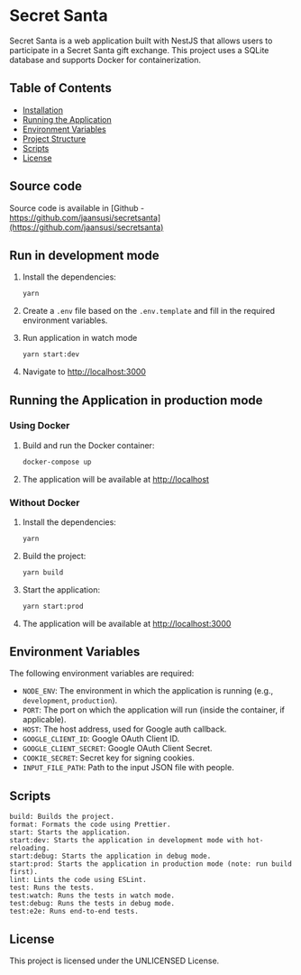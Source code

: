# Secret Santa

Secret Santa is a web application built with NestJS that allows users to participate in a Secret Santa gift exchange.
This project uses a SQLite database and supports Docker for containerization.

## Table of Contents

- [Installation](#installation)
- [Running the Application](#running-the-application)
- [Environment Variables](#environment-variables)
- [Project Structure](#project-structure)
- [Scripts](#scripts)
- [License](#license)

## Source code

Source code is available in [Github - https://github.com/jaansusi/secretsanta](https://github.com/jaansusi/secretsanta)

## Run in development mode

1. Install the dependencies:
    ```sh
    yarn
    ```

2. Create a `.env` file based on the `.env.template` and fill in the required environment variables.

3. Run application in watch mode
    ```sh
    yarn start:dev
    ```

4. Navigate to [http://localhost:3000](http://localhost:3000)

## Running the Application in production mode

### Using Docker

1. Build and run the Docker container:
    ```sh
    docker-compose up
    ```

2. The application will be available at [http://localhost](http://localhost)

### Without Docker


1. Install the dependencies:
    ```sh
    yarn
    ```

2. Build the project:
    ```sh
    yarn build
    ```

2. Start the application:
    ```sh
    yarn start:prod
    ```

3. The application will be available at [http://localhost:3000](http://localhost:3000)

## Environment Variables

The following environment variables are required:

- `NODE_ENV`: The environment in which the application is running (e.g., `development`, `production`).
- `PORT`: The port on which the application will run (inside the container, if applicable).
- `HOST`: The host address, used for Google auth callback.
- `GOOGLE_CLIENT_ID`: Google OAuth Client ID.
- `GOOGLE_CLIENT_SECRET`: Google OAuth Client Secret.
- `COOKIE_SECRET`: Secret key for signing cookies.
- `INPUT_FILE_PATH`: Path to the input JSON file with people.

## Scripts

    build: Builds the project.
    format: Formats the code using Prettier.
    start: Starts the application.
    start:dev: Starts the application in development mode with hot-reloading.
    start:debug: Starts the application in debug mode.
    start:prod: Starts the application in production mode (note: run build first).
    lint: Lints the code using ESLint.
    test: Runs the tests.
    test:watch: Runs the tests in watch mode.
    test:debug: Runs the tests in debug mode.
    test:e2e: Runs end-to-end tests.

## License
This project is licensed under the UNLICENSED License.
